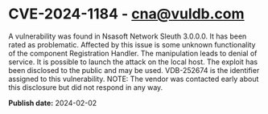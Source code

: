# CVE-2024-1184 - cna@vuldb.com

A vulnerability was found in Nsasoft Network Sleuth 3.0.0.0. It has been rated as problematic. Affected by this issue is some unknown functionality of the component Registration Handler. The manipulation leads to denial of service. It is possible to launch the attack on the local host. The exploit has been disclosed to the public and may be used. VDB-252674 is the identifier assigned to this vulnerability. NOTE: The vendor was contacted early about this disclosure but did not respond in any way.

**Publish date:** 2024-02-02
